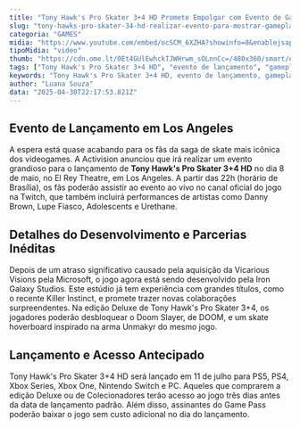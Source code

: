 ```yaml
---
title: "Tony Hawk's Pro Skater 3+4 HD Promete Empolgar com Evento de Gameplay e Música em Los Angeles"
slug: "tony-hawks-pro-skater-34-hd-realizar-evento-para-mostrar-gameplay-veja-data"
categoria: "GAMES"
midia: "https://www.youtube.com/embed/ocSCM_6XZHA?showinfo=0&enablejsapi=1"
tipoMidia: "video"
thumb: "https://cdn.ome.lt/0Et4GUlEwhckTJWHrwm_sOLnnCc=/480x360/smart/extras/conteudos/Design_sem_nome_-_2025-04-30T190405.012.png"
tags: ["Tony Hawk's Pro Skater 3+4 HD", "evento de lançamento", "gameplay", "Los Angeles", "Iron Galaxy Studios", "Twitch", "performances musicais"]
keywords: "Tony Hawk's Pro Skater 3+4 HD, evento de lançamento, gameplay, Los Angeles, Iron Galaxy Studios, Twitch, performances musicais"
author: "Luana Souza"
data: "2025-04-30T22:17:53.821Z"
---
```


## Evento de Lançamento em Los Angeles

A espera está quase acabando para os fãs da saga de skate mais icônica dos videogames. A Activision anunciou que irá realizar um evento grandioso para o lançamento de **Tony Hawk's Pro Skater 3+4 HD** no dia 8 de maio, no El Rey Theatre, em Los Angeles. A partir das 22h (horário de Brasília), os fãs poderão assistir ao evento ao vivo no canal oficial do jogo na Twitch, que também incluirá performances de artistas como Danny Brown, Lupe Fiasco, Adolescents e Urethane.

## Detalhes do Desenvolvimento e Parcerias Inéditas

Depois de um atraso significativo causado pela aquisição da Vicarious Visions pela Microsoft, o jogo agora está sendo desenvolvido pela Iron Galaxy Studios. Este estúdio já tem experiência com grandes títulos, como o recente Killer Instinct, e promete trazer novas colaborações surpreendentes. Na edição Deluxe de Tony Hawk's Pro Skater 3+4, os jogadores poderão desbloquear o Doom Slayer, de DOOM, e um skate hoverboard inspirado na arma Unmakyr do mesmo jogo.

## Lançamento e Acesso Antecipado

Tony Hawk's Pro Skater 3+4 HD será lançado em 11 de julho para PS5, PS4, Xbox Series, Xbox One, Nintendo Switch e PC. Aqueles que comprarem a edição Deluxe ou de Colecionadores terão acesso ao jogo três dias antes da data de lançamento padrão. Além disso, assinantes do Game Pass poderão baixar o jogo sem custo adicional no dia do lançamento.